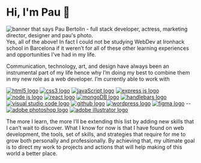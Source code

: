 # Hi, I'm Pau 🖤

<img src="/images/pau-bertolin.png" alt="banner that says Pau Bertolin - full stack developer, actress, marketing director, designer and pau's photo.">
Yes, all of the above! In fact I could not be studying WebDev at Ironhack school in Barcelona if it weren’t for all of these other learning experiences and opportunities I’ve had in my life.

Communication, technology, art, and design have always been an instrumental part of my life hence why I’m doing my best to combine them in my new role as a web developer. I’m currently able to work with 

<a href="#"><img src="/images/tools/html-5.png" alt="html5 logo"></a>
<a href="#"><img src="/images/tools/css-3.png" alt="css3 logo"></a>
<a href="#"><img src="/images/tools/js.png" alt="javaScript logo"></a>
<a href="#"><img src="/images/tools/express.png" alt="express js logo"></a>
<a href="#"><img src="/images/tools/node.png" alt="node js logo"></a>
<a href="#"><img src="/images/tools/atom.png" alt="react logo"></a>
<a href="#"><img src="/images/tools/mongoDB.png" alt="mongoDB logo"></a>
<a href="#"><img src="/images/tools/hbs.png" alt="handlebars logo"></a>
<a href="#"><img src="/images/tools/visualcode.png" alt="visual studio code logo"></a>
<a href="#"><img src="/images/tools/github.png" alt="github logo"></a>
<a href="#"><img src="/images/tools/wordpress-logo.png" alt="wordpress logo"></a>
<a href="#"><img src="/images/tools/figma.png" alt="figma logo"></a>
--<a href="#"><img src="/images/tools/photoshop.png" alt="adobe photoshop logo"></a>
<a href="#"><img src="/images/tools/illustrator-adobe.png" alt="adobe illustrator logo"></a>

The more I learn, the more I’ll be extending this list by adding new skills that I can’t wait to discover. What I know for now is that I have found on web development, the tools, set of skills, and strategies that require for me to grow both personally and professionally. 
By achieving that, my ultimate goal is to direct my work to projects and actions that will help making of this world a better place.
<!--
**paubertolinros/paubertolinros** is a ✨ _special_ ✨ repository because its `README.md` (this file) appears on your GitHub profile.

Here are some ideas to get you started:

- 🔭 I’m currently working on ...
- 🌱 I’m currently learning ...
- 👯 I’m looking to collaborate on ...
- 🤔 I’m looking for help with ...
- 💬 Ask me about ...
- 📫 How to reach me: ...
- 😄 Pronouns: ...
- ⚡ Fun fact: ...
-->
